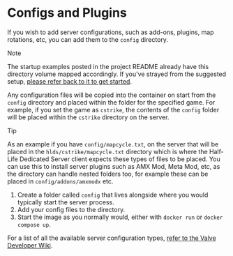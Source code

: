 # Configs and Plugins

If you wish to add server configurations, such as add-ons, plugins, map rotations, etc, you can add them to the `config` directory.

> [!NOTE]  
> The startup examples posted in the project README already have this directory volume mapped accordingly. If you've strayed from the suggested setup, [please refer back to it to get started](../README.md).

Any configuration files will be copied into the container on start from the `config` directory and placed within the folder for the specified game. For example, if you set the game as `cstrike`, the contents of the `config` folder will be placed within the `cstrike` directory on the server.

> [!TIP]  
> As an example if you have `config/mapcycle.txt`, on the server that will be placed in the `hlds/cstrike/mapcycle.txt` directory which is where the Half-Life Dedicated Server client expects these types of files to be placed. You can use this to install server plugins such as AMX Mod, Meta Mod, etc, as the directory can handle nested folders too, for example these can be placed in `config/addons/amxmodx` etc.

1. Create a folder called `config` that lives alongside where you would typically start the server process.
2. Add your config files to the directory.
3. Start the image as you normally would, either with `docker run` or `docker compose up`.

For a list of all the available server configuration types, [refer to the Valve Developer Wiki](https://developer.valvesoftware.com/wiki/Main_Page).
